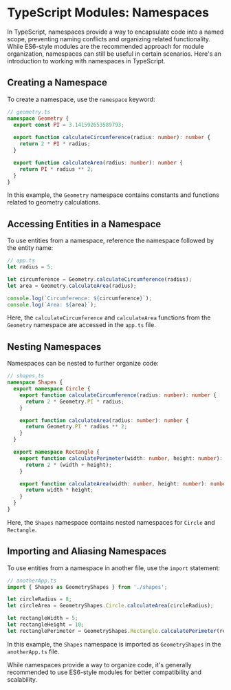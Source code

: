 # TypeScript Modules: Namespaces

In TypeScript, namespaces provide a way to encapsulate code into a named scope, preventing naming conflicts and organizing related functionality. While ES6-style modules are the recommended approach for module organization, namespaces can still be useful in certain scenarios. Here's an introduction to working with namespaces in TypeScript.

## Creating a Namespace

To create a namespace, use the `namespace` keyword:

```typescript
// geometry.ts
namespace Geometry {
  export const PI = 3.141592653589793;
  
  export function calculateCircumference(radius: number): number {
    return 2 * PI * radius;
  }

  export function calculateArea(radius: number): number {
    return PI * radius ** 2;
  }
}
```

In this example, the `Geometry` namespace contains constants and functions related to geometry calculations.

## Accessing Entities in a Namespace

To use entities from a namespace, reference the namespace followed by the entity name:

```typescript
// app.ts
let radius = 5;

let circumference = Geometry.calculateCircumference(radius);
let area = Geometry.calculateArea(radius);

console.log(`Circumference: ${circumference}`);
console.log(`Area: ${area}`);
```

Here, the `calculateCircumference` and `calculateArea` functions from the `Geometry` namespace are accessed in the `app.ts` file.

## Nesting Namespaces

Namespaces can be nested to further organize code:

```typescript
// shapes.ts
namespace Shapes {
  export namespace Circle {
    export function calculateCircumference(radius: number): number {
      return 2 * Geometry.PI * radius;
    }

    export function calculateArea(radius: number): number {
      return Geometry.PI * radius ** 2;
    }
  }

  export namespace Rectangle {
    export function calculatePerimeter(width: number, height: number): number {
      return 2 * (width + height);
    }

    export function calculateArea(width: number, height: number): number {
      return width * height;
    }
  }
}
```

Here, the `Shapes` namespace contains nested namespaces for `Circle` and `Rectangle`.

## Importing and Aliasing Namespaces

To use entities from a namespace in another file, use the `import` statement:

```typescript
// anotherApp.ts
import { Shapes as GeometryShapes } from './shapes';

let circleRadius = 8;
let circleArea = GeometryShapes.Circle.calculateArea(circleRadius);

let rectangleWidth = 5;
let rectangleHeight = 10;
let rectanglePerimeter = GeometryShapes.Rectangle.calculatePerimeter(rectangleWidth, rectangleHeight);
```

In this example, the `Shapes` namespace is imported as `GeometryShapes` in the `anotherApp.ts` file.

While namespaces provide a way to organize code, it's generally recommended to use ES6-style modules for better compatibility and scalability.

